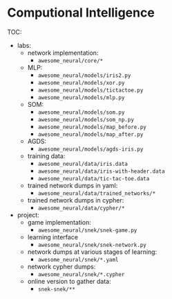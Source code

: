 # Computional Intelligence

TOC:
  - labs:
      - network implementation:
          - `awesome_neural/core/*`
      - MLP:
          - `awesome_neural/models/iris2.py`
          - `awesome_neural/models/xor.py`
          - `awesome_neural/models/tictactoe.py`
          - `awesome_neural/models/mlp.py`
      - SOM:
          - `awesome_neural/models/som.py`
          - `awesome_neural/models/som_np.py`
          - `awesome_neural/models/map_before.py`
          - `awesome_neural/models/map_after.py`
      - AGDS:
          - `awesome_neural/models/agds-iris.py`
      - training data:
          - `awesome_neural/data/iris.data`
          - `awesome_neural/data/iris-with-header.data`
          - `awesome_neural/data/tic-tac-toe.data`
      - trained network dumps in yaml:
          - `awesome_neural/data/trained_networks/*`
      - trained network dumps in cypher:
          - `awesome_neural/data/cypher/*`
  - project:
      - game implementation:
          - `awesome_neural/snek/snek-game.py`
      - learning interface
          - `awesome_neural/snek/snek-network.py`
      - network dumps at various stages of learning:
          - `awesome_neural/snek/*.yaml`
      - network cypher dumps:
          - `awesome_neural/snek/*.cypher`
      - online version to gather data:
          - `snek-snek/**`

